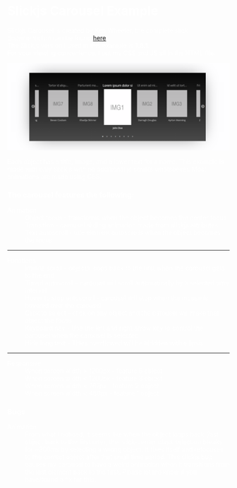# Slickjs Carousel Example

Slickjs Carousel is created by Ken Wheeler, the complete slick documentation can be found <a href="http://kenwheeler.github.io/slick/" target="_blank" >here</a>.
<br>
The Slickjs version I used in this example is <strong>1.8.1</strong>.
<br>
For your viewing convenience, I put my CSS and JS all in the HTML file.

<img src="https://github.com/Lightinway/Slickjs-Example/blob/master/img/Slick.png" />

Each object has a title, image, and a lower text for a name. This example is made with only Slickjs with no additional js scripts whatsoever. Most animations are made using CSS.
<dl>
  <h3>The carousel features the following:</h3>
  <dt>Animation</dt>
  <dd>Object focus - transforms when the object becomes the center focus</dd>
  <dd>Transition - carousel sliding animation made from slickjs attributes </dd>
  <dd>Text autoscroll - title element autoscrolls when the object becomes the focus</dd>
  <hr>
  <dt>Functions</dt>
  <dd>Infinite scroll - objects loops back to the first when the carousel gets to the end</dd>
  <dd>Timed autoscroll - carousel will scroll automatically by a selected time interval</dd>
  <dd>Hover to stop autoscroll - carousel will stop when the mouse is hovered over the carousel</dd>
  <dd>Click to select - click on any object and the carousel will make that object the focus</dd>
  <dd>Keyboard nav - Use the left and right arrow key to control the carousel when the carousel is selected</dd>
  <dd>Hide long text - Titles overflowed will be hiddden with ellipsis</dd>
  <hr>
  <dt>Responsive</dt>
  <dd>When screen width > 1200px - feature 5 object</dd>
  <dd>When screen width < 1200px - feature 3 object</dd>
  <dd>When screen width < 767px - feature 2 object</dd>
  <dd>When screen width < 480px - feature 1 object</dd>
</dl>

<h3>Bugs</h3>
<dl>
  <dt>Animation</dt>
  <dd>From what I noticed, it seems like when the object loops back (last object back to the first one), the .slick-center class selection breaks for ~300ms by selecting a wrong object. It fixes itself and refocuses to the correct object after that small time period. This slickjs bug causes my carousel to have a weird animation when it transitions from the last element back to the first. Please let me know if you have/found a fix for this.</dd>
</dl>

<style>
  .file .readme .markdown-body{
    background-color:#222;
  }
  body, p, h3{
    color:white;
  }
</style>
